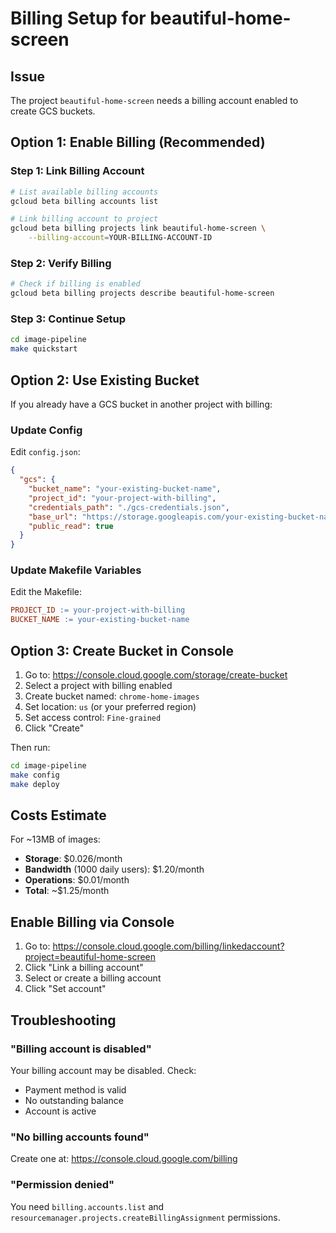 # Billing Setup for beautiful-home-screen

## Issue
The project `beautiful-home-screen` needs a billing account enabled to create GCS buckets.

## Option 1: Enable Billing (Recommended)

### Step 1: Link Billing Account

```bash
# List available billing accounts
gcloud beta billing accounts list

# Link billing account to project
gcloud beta billing projects link beautiful-home-screen \
    --billing-account=YOUR-BILLING-ACCOUNT-ID
```

### Step 2: Verify Billing

```bash
# Check if billing is enabled
gcloud beta billing projects describe beautiful-home-screen
```

### Step 3: Continue Setup

```bash
cd image-pipeline
make quickstart
```

## Option 2: Use Existing Bucket

If you already have a GCS bucket in another project with billing:

### Update Config

Edit `config.json`:

```json
{
  "gcs": {
    "bucket_name": "your-existing-bucket-name",
    "project_id": "your-project-with-billing",
    "credentials_path": "./gcs-credentials.json",
    "base_url": "https://storage.googleapis.com/your-existing-bucket-name",
    "public_read": true
  }
}
```

### Update Makefile Variables

Edit the Makefile:

```makefile
PROJECT_ID := your-project-with-billing
BUCKET_NAME := your-existing-bucket-name
```

## Option 3: Create Bucket in Console

1. Go to: https://console.cloud.google.com/storage/create-bucket
2. Select a project with billing enabled
3. Create bucket named: `chrome-home-images`
4. Set location: `us` (or your preferred region)
5. Set access control: `Fine-grained`
6. Click "Create"

Then run:

```bash
cd image-pipeline
make config
make deploy
```

## Costs Estimate

For ~13MB of images:
- **Storage**: $0.026/month
- **Bandwidth** (1000 daily users): $1.20/month
- **Operations**: $0.01/month
- **Total**: ~$1.25/month

## Enable Billing via Console

1. Go to: https://console.cloud.google.com/billing/linkedaccount?project=beautiful-home-screen
2. Click "Link a billing account"
3. Select or create a billing account
4. Click "Set account"

## Troubleshooting

### "Billing account is disabled"
Your billing account may be disabled. Check:
- Payment method is valid
- No outstanding balance
- Account is active

### "No billing accounts found"
Create one at: https://console.cloud.google.com/billing

### "Permission denied"
You need `billing.accounts.list` and `resourcemanager.projects.createBillingAssignment` permissions.

